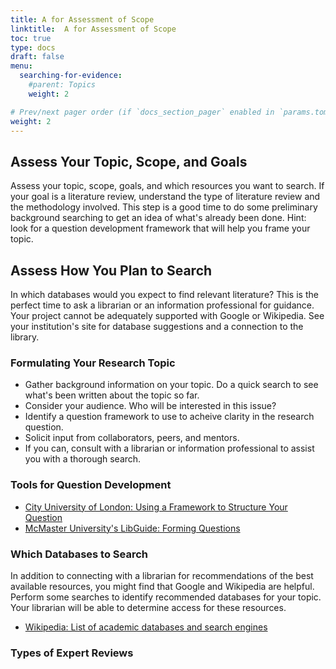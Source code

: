 ```yaml
---
title: A for Assessment of Scope
linktitle:  A for Assessment of Scope
toc: true
type: docs
draft: false
menu:
  searching-for-evidence:
    #parent: Topics
    weight: 2

# Prev/next pager order (if `docs_section_pager` enabled in `params.toml`)
weight: 2
---
```




## Assess Your Topic, Scope, and Goals

Assess your topic, scope, goals, and which resources you want to search. If your goal is a literature review, understand the type of literature review and the methodology involved. This step is a good time to do some preliminary background searching to get an idea of what's already been done. Hint: look for a question development framework that will help you frame your topic.

## Assess How You Plan to Search

In which databases would you expect to find relevant literature? This is the perfect time to ask a librarian or an information professional for guidance. Your project cannot be adequately supported with Google or Wikipedia. See your institution's site for database suggestions and a connection to the library.

### Formulating Your Research Topic

* Gather background information on your topic. Do a quick search to see what's been written about the topic so far.
* Consider your audience. Who will be interested in this issue?
* Identify a question framework to use to acheive clarity in the research question.
* Solicit input from collaborators, peers, and mentors.
* If you can, consult with a librarian or information professional to assist you with a thorough search.

### Tools for Question Development

* [City University of London: Using a Framework to Structure Your Question](https://libguides.city.ac.uk/postgraduate_research/frameworks)
* [McMaster University's LibGuide: Forming Questions](https://hslmcmaster.libguides.com/c.php?g=306765&p=2044787)


### Which Databases to Search

In addition to connecting with a librarian for recommendations of the best available resources, you might find that Google and Wikipedia are helpful. Perform some searches to identify recommended databases for your topic. Your librarian will be able to determine access for these resources.

* [Wikipedia: List of academic databases and search engines](https://en.wikipedia.org/wiki/List_of_academic_databases_and_search_engines)

### Types of Expert Reviews
